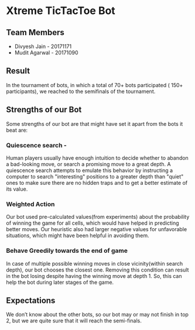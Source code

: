 # Xtreme TicTacToe Bot

## Team Members
* Divyesh Jain - 20171171
* Mudit Agarwal - 20171090

## Result 
 In the tournament of bots, in which a total of 70+ bots participated ( 150+ participants), we reached to the semifinals of the tournament.

## Strengths of our Bot 

Some strengths of our bot are that might have set it apart from the bots it beat are:

### Quiescence search - 
Human players usually have enough intuition to decide whether to abandon a bad-looking move, or search a promising move to a great depth. A quiescence search attempts to emulate this behavior by instructing a computer to search "interesting" positions to a greater depth than "quiet" ones to make sure there are no hidden traps and to get a better estimate of its value.

### Weighted Action 
Our bot used pre-calculated values(from experiments) about the probability of winning the game for all cells, which would have helped in predicting better moves. Our heuristic also had larger negative values for unfavorable situations, which might have been helpful in avoiding them.

### Behave Greedily towards the end of game 
In case of multiple possible winning moves in close vicinity(within search depth), our bot chooses the closest one. Removing this condition can result in the bot losing despite having the winning move at depth 1. So, this can help the bot during later stages of the game.

## Expectations
We don’t know about the other bots, so our bot may or may not finish in top 2, but we are quite sure that it will reach the semi-finals.
